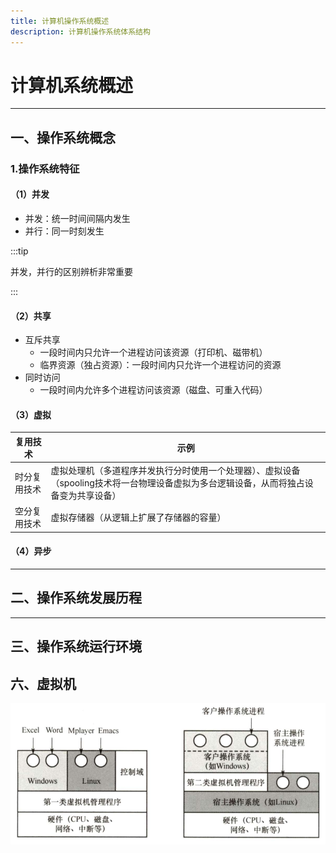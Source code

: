 ```yaml
---
title: 计算机操作系统概述
description: 计算机操作系统体系结构
---
```


# 计算机系统概述

---

## 一、操作系统概念

### 1.操作系统特征

#### （1）并发

- 并发：统一时间间隔内发生
- 并行：同一时刻发生

:::tip

并发，并行的区别辨析非常重要

:::



#### （2）共享

- 互斥共享
  - 一段时间内只允许一个进程访问该资源（打印机、磁带机）
  - 临界资源（独占资源）：一段时间内只允许一个进程访问的资源
- 同时访问
  - 一段时间内允许多个进程访问该资源（磁盘、可重入代码）

#### （3）虚拟



| 复用技术     | 示例                                                         |
| ------------ | ------------------------------------------------------------ |
| 时分复用技术 | 虚拟处理机（多道程序并发执行分时使用一个处理器）、虚拟设备（spooling技术将一台物理设备虚拟为多台逻辑设备，从而将独占设备变为共享设备） |
| 空分复用技术 | 虚拟存储器（从逻辑上扩展了存储器的容量）                     |



#### （4）异步







---

## 二、操作系统发展历程









---

## 三、操作系统运行环境











## 六、虚拟机

<div align="center">

![img](01-OverviewOfComputerSystem.assets/202402211739676.png)

</div>









